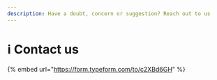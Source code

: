 ```yaml
---
description: Have a doubt, concern or suggestion? Reach out to us
---
```


# ℹ️ Contact us

{% embed url="https://form.typeform.com/to/c2XBd6GH" %}
